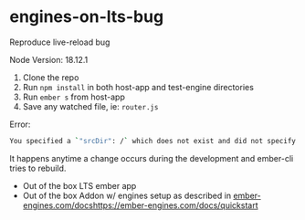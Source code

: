 # engines-on-lts-bug
Reproduce live-reload bug

Node Version: 18.12.1

1. Clone the repo
2. Run `npm install` in both host-app and test-engine directories
3. Run `ember s` from host-app
4. Save any watched file, ie: `router.js`

Error:

```sh
You specified a `"srcDir": /` which does not exist and did not specify `"allowEmpty": true`.
```

It happens anytime a change occurs during the development and ember-cli tries to rebuild.

- Out of the box LTS ember app
- Out of the box Addon w/ engines setup as described in [ember-engines.com/docs](https://ember-engines.com/docs/quickstart)https://ember-engines.com/docs/quickstart
